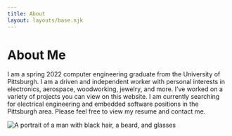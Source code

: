 ```yaml
---
title: About
layout: layouts/base.njk
---
```


# About Me

I am a spring 2022 computer engineering graduate from the University of Pittsburgh. I am a driven and independent worker with personal interests in electronics, aerospace, woodworking, jewelry, and more. I’ve worked on a variety of projects you can view on this website. I am currently searching for electrical engineering and embedded software positions in the Pittsburgh area. Please feel free to view my resume and contact me.

![A portrait of a man with black hair, a beard, and glasses](/assets/img/eric.jpg)
